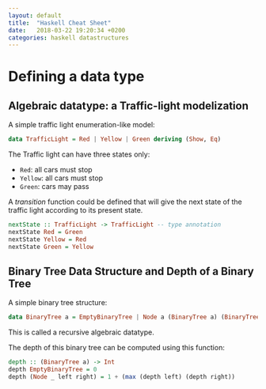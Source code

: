 ```yaml
---
layout: default
title:  "Haskell Cheat Sheet"
date:   2018-03-22 19:20:34 +0200
categories: haskell datastructures
---
```


# Defining a data type

## Algebraic datatype: a Traffic-light modelization

A simple traffic light enumeration-like model:

```haskell
data TrafficLight = Red | Yellow | Green deriving (Show, Eq)
```

The Traffic light can have three states only: 

- `Red`: all cars must stop
- `Yellow`: all cars must stop
- `Green`: cars may pass


A _transition_ function could be defined that will give the next 
state of the traffic light according to its present state.


```haskell
nextState :: TrafficLight -> TrafficLight -- type annotation
nextState Red = Green
nextState Yellow = Red
nextState Green = Yellow
```

## Binary Tree Data Structure and Depth of a Binary Tree

A simple binary tree structure:

```haskell
data BinaryTree a = EmptyBinaryTree | Node a (BinaryTree a) (BinaryTree a) deriving (Show, Eq)
```

This is called a recursive algebraic datatype.

The depth of this binary tree can be computed using
this function:

```haskell
depth :: (BinaryTree a) -> Int
depth EmptyBinaryTree = 0
depth (Node _ left right) = 1 + (max (depth left) (depth right))
```

